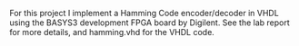 For this project I implement a Hamming Code encoder/decoder in VHDL using the BASYS3 development FPGA board by Digilent. See the lab report for more details, and hamming.vhd for the VHDL code.
